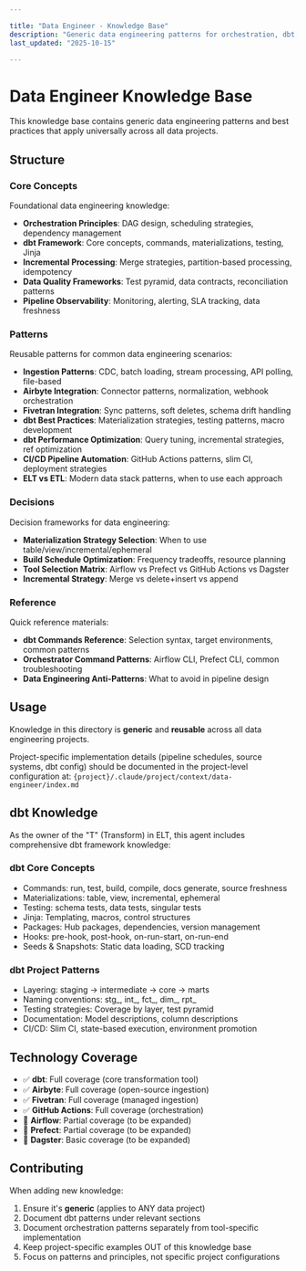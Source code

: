 ```yaml
---

title: "Data Engineer - Knowledge Base"
description: "Generic data engineering patterns for orchestration, dbt, ingestion, and data quality"
last_updated: "2025-10-15"

---
```


# Data Engineer Knowledge Base

This knowledge base contains generic data engineering patterns and best practices that apply universally across all data projects.

## Structure

### Core Concepts

Foundational data engineering knowledge:

- **Orchestration Principles**: DAG design, scheduling strategies, dependency management
- **dbt Framework**: Core concepts, commands, materializations, testing, Jinja
- **Incremental Processing**: Merge strategies, partition-based processing, idempotency
- **Data Quality Frameworks**: Test pyramid, data contracts, reconciliation patterns
- **Pipeline Observability**: Monitoring, alerting, SLA tracking, data freshness

### Patterns

Reusable patterns for common data engineering scenarios:

- **Ingestion Patterns**: CDC, batch loading, stream processing, API polling, file-based
- **Airbyte Integration**: Connector patterns, normalization, webhook orchestration
- **Fivetran Integration**: Sync patterns, soft deletes, schema drift handling
- **dbt Best Practices**: Materialization strategies, testing patterns, macro development
- **dbt Performance Optimization**: Query tuning, incremental strategies, ref optimization
- **CI/CD Pipeline Automation**: GitHub Actions patterns, slim CI, deployment strategies
- **ELT vs ETL**: Modern data stack patterns, when to use each approach

### Decisions

Decision frameworks for data engineering:

- **Materialization Strategy Selection**: When to use table/view/incremental/ephemeral
- **Build Schedule Optimization**: Frequency tradeoffs, resource planning
- **Tool Selection Matrix**: Airflow vs Prefect vs GitHub Actions vs Dagster
- **Incremental Strategy**: Merge vs delete+insert vs append

### Reference

Quick reference materials:

- **dbt Commands Reference**: Selection syntax, target environments, common patterns
- **Orchestrator Command Patterns**: Airflow CLI, Prefect CLI, common troubleshooting
- **Data Engineering Anti-Patterns**: What to avoid in pipeline design

## Usage

Knowledge in this directory is **generic** and **reusable** across all data engineering projects.

Project-specific implementation details (pipeline schedules, source systems, dbt config) should be documented in the project-level configuration at:
`{project}/.claude/project/context/data-engineer/index.md`

## dbt Knowledge

As the owner of the "T" (Transform) in ELT, this agent includes comprehensive dbt framework knowledge:

### dbt Core Concepts

- Commands: run, test, build, compile, docs generate, source freshness
- Materializations: table, view, incremental, ephemeral
- Testing: schema tests, data tests, singular tests
- Jinja: Templating, macros, control structures
- Packages: Hub packages, dependencies, version management
- Hooks: pre-hook, post-hook, on-run-start, on-run-end
- Seeds & Snapshots: Static data loading, SCD tracking

### dbt Project Patterns

- Layering: staging → intermediate → core → marts
- Naming conventions: stg_, int_, fct_, dim_, rpt_
- Testing strategies: Coverage by layer, test pyramid
- Documentation: Model descriptions, column descriptions
- CI/CD: Slim CI, state-based execution, environment promotion

## Technology Coverage

- ✅ **dbt**: Full coverage (core transformation tool)
- ✅ **Airbyte**: Full coverage (open-source ingestion)
- ✅ **Fivetran**: Full coverage (managed ingestion)
- ✅ **GitHub Actions**: Full coverage (orchestration)
- 🚧 **Airflow**: Partial coverage (to be expanded)
- 🚧 **Prefect**: Partial coverage (to be expanded)
- 🚧 **Dagster**: Basic coverage (to be expanded)

## Contributing

When adding new knowledge:

1. Ensure it's **generic** (applies to ANY data project)
2. Document dbt patterns under relevant sections
3. Document orchestration patterns separately from tool-specific implementation
4. Keep project-specific examples OUT of this knowledge base
5. Focus on patterns and principles, not specific project configurations
